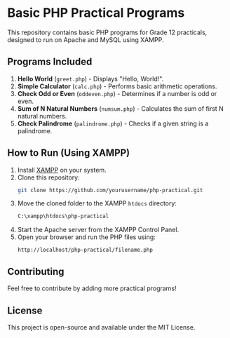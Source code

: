 # Basic PHP Practical Programs

This repository contains basic PHP programs for Grade 12 practicals, designed to run on Apache and MySQL using XAMPP.

## Programs Included

1. **Hello World** (`greet.php`) - Displays "Hello, World!".
2. **Simple Calculator** (`calc.php`) - Performs basic arithmetic operations.
3. **Check Odd or Even** (`oddeven.php`) - Determines if a number is odd or even.
4. **Sum of N Natural Numbers** (`numsum.php`) - Calculates the sum of first N natural numbers.
5. **Check Palindrome** (`palindrome.php`) - Checks if a given string is a palindrome.

## How to Run (Using XAMPP)

1. Install [XAMPP](https://www.apachefriends.org/index.html) on your system.
2. Clone this repository:
   ```sh
   git clone https://github.com/yourusername/php-practical.git
   ```
3. Move the cloned folder to the XAMPP `htdocs` directory:
   ```sh
   C:\xampp\htdocs\php-practical
   ```
4. Start the Apache server from the XAMPP Control Panel.
5. Open your browser and run the PHP files using:
   ```
   http://localhost/php-practical/filename.php
   ```

## Contributing
Feel free to contribute by adding more practical programs!

## License
This project is open-source and available under the MIT License.

